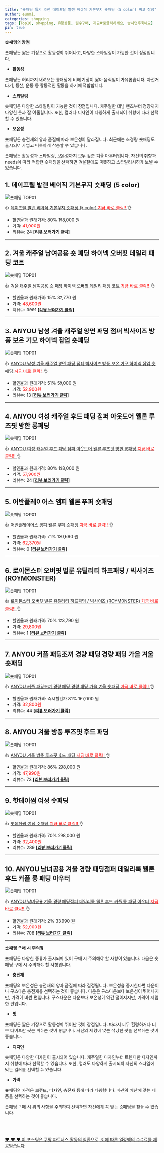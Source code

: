 ```yaml
---
title: "숏패딩 특가 추천 데이프릴 발랜 베이직 기본무지 숏패딩 (5 color) 비교 장점"
author: eunmi.
categories: shopping
tags: [Top10, shopping, 유행상품, 필수구매, 지금바로클릭하세요, 놓치면후회해요]
pin: true
---
```

**숏패딩의 장점**

숏패딩은 짧은 기장으로 활동성이 뛰어나고, 다양한 스타일링이 가능한 것이 장점입니다.

* **활동성**

숏패딩은 허리까지 내려오는 롱패딩에 비해 기장이 짧아 움직임이 자유롭습니다. 자전거 타기, 등산, 운동 등 활동적인 활동을 하기에 적합합니다.

* **스타일링**

숏패딩은 다양한 스타일링이 가능한 것이 장점입니다. 캐주얼한 데님 팬츠부터 정장까지 다양한 옷과 잘 어울립니다. 또한, 컬러나 디자인이 다양하게 출시되어 취향에 따라 선택할 수 있습니다.

* **보온성**

숏패딩은 충전재의 양과 품질에 따라 보온성이 달라집니다. 최근에는 초경량 숏패딩도 출시되어 가볍고 따뜻하게 착용할 수 있습니다.

숏패딩은 활동성과 스타일링, 보온성까지 모두 갖춘 겨울 아우터입니다. 자신의 취향과 needs에 따라 적합한 숏패딩을 선택하면 겨울철에도 따뜻하고 스타일리시하게 보낼 수 있습니다.

   

## 1. 데이프릴 발랜 베이직 기본무지 숏패딩 (5 color)

![숏패딩 TOP01](https://thumbnail10.coupangcdn.com/thumbnails/remote/230x230ex/image/vendor_inventory/5de8/6da98f93bdc190f02548eec9464fb0813950833604c1ac0406e199b8c2f7.jpg)


👍 [데이프릴 발랜 베이직 기본무지 숏패딩 (5 color) <font color=red> 지금 바로 클릭!! </font> ](https://link.coupang.com/re/AFFSDP?lptag=AF3617701&subid=GithubCoopas&pageKey=6922457349&traceid=V0-153&itemId=16721774267&vendorItemId=87440025201) 👌 


- 할인율과 원래가격: 80%  198,000   원
- 가격: <span style='color:red'>41,900원</span>
- 리뷰수: 24  [**[리뷰 보러가기 클릭]**](https://link.coupang.com/re/AFFSDP?lptag=AF3617701&subid=GithubCoopas&pageKey=6922457349&traceid=V0-153&itemId=16721774267&vendorItemId=87440025201)

---


   

## 2. 겨울 캐주얼 남여공용 숏 패딩 하이넥 오버핏 데일리 패딩 코트

![숏패딩 TOP01](https://thumbnail10.coupangcdn.com/thumbnails/remote/230x230ex/image/vendor_inventory/04ab/c6e13007de3c73ee0b9c9a699c0981538497e7c0075f292c2b43915deeae.jpg)


👍 [겨울 캐주얼 남여공용 숏 패딩 하이넥 오버핏 데일리 패딩 코트 <font color=red> 지금 바로 클릭!! </font> ](https://link.coupang.com/re/AFFSDP?lptag=AF3617701&subid=GithubCoopas&pageKey=7643253128&traceid=V0-153&itemId=20315791384&vendorItemId=87401390486) 👌 


- 할인율과 원래가격: 15%  32,770   원
- 가격: <span style='color:red'>48,600원</span>
- 리뷰수: 3991  [**[리뷰 보러가기 클릭]**](https://link.coupang.com/re/AFFSDP?lptag=AF3617701&subid=GithubCoopas&pageKey=7643253128&traceid=V0-153&itemId=20315791384&vendorItemId=87401390486)

---


   

## 3. ANYOU 남성 겨울 캐주얼 양면 패딩 점퍼 빅사이즈 방풍 보온 기모 하이넥 집업 숏패딩

![숏패딩 TOP01](https://thumbnail8.coupangcdn.com/thumbnails/remote/230x230ex/image/vendor_inventory/a495/a14688603ad3807d1aef976b034958d9ada3d5ca6fa7f1a190259dbd2766.jpg)


👍 [ANYOU 남성 겨울 캐주얼 양면 패딩 점퍼 빅사이즈 방풍 보온 기모 하이넥 집업 숏패딩 <font color=red> 지금 바로 클릭!! </font> ](https://link.coupang.com/re/AFFSDP?lptag=AF3617701&subid=GithubCoopas&pageKey=7641596857&traceid=V0-153&itemId=20306370132&vendorItemId=87392213432) 👌 


- 할인율과 원래가격: 51%  59,000   원
- 가격: <span style='color:red'>52,900원</span>
- 리뷰수: 13  [**[리뷰 보러가기 클릭]**](https://link.coupang.com/re/AFFSDP?lptag=AF3617701&subid=GithubCoopas&pageKey=7641596857&traceid=V0-153&itemId=20306370132&vendorItemId=87392213432)

---


   

## 4. ANYOU 여성 캐주얼 후드 패딩 점퍼 아웃도어 웰론 루즈핏 방한 롱패딩

![숏패딩 TOP01](https://thumbnail8.coupangcdn.com/thumbnails/remote/230x230ex/image/vendor_inventory/83ae/f0f9e5a26d6cb72b7a170f52fe2cd4b73d0f3a7c51659a6677ca7d287cfa.jpg)


👍 [ANYOU 여성 캐주얼 후드 패딩 점퍼 아웃도어 웰론 루즈핏 방한 롱패딩 <font color=red> 지금 바로 클릭!! </font> ](https://link.coupang.com/re/AFFSDP?lptag=AF3617701&subid=GithubCoopas&pageKey=7645683021&traceid=V0-153&itemId=20329018708&vendorItemId=87414209974) 👌 


- 할인율과 원래가격: 80%  198,000   원
- 가격: <span style='color:red'>57,900원</span>
- 리뷰수: 24  [**[리뷰 보러가기 클릭]**](https://link.coupang.com/re/AFFSDP?lptag=AF3617701&subid=GithubCoopas&pageKey=7645683021&traceid=V0-153&itemId=20329018708&vendorItemId=87414209974)

---


   

## 5. 어반플레이어스 엠피 웰론 푸퍼 숏패딩

![숏패딩 TOP01](https://thumbnail6.coupangcdn.com/thumbnails/remote/230x230ex/image/vendor_inventory/976b/193817305291f2619ef98d2a05c9d9e4b563fea82eddb143d92e51d7553d.jpg)


👍 [어반플레이어스 엠피 웰론 푸퍼 숏패딩 <font color=red> 지금 바로 클릭!! </font> ](https://link.coupang.com/re/AFFSDP?lptag=AF3617701&subid=GithubCoopas&pageKey=7047578343&traceid=V0-153&itemId=17444370893&vendorItemId=84612980323) 👌 


- 할인율과 원래가격: 71%  130,690   원
- 가격: <span style='color:red'>62,370원</span>
- 리뷰수: 0  [**[리뷰 보러가기 클릭]**](https://link.coupang.com/re/AFFSDP?lptag=AF3617701&subid=GithubCoopas&pageKey=7047578343&traceid=V0-153&itemId=17444370893&vendorItemId=84612980323)

---


   

## 6. 로이몬스터 오버핏 벌룬 유틸리티 하프패딩 / 빅사이즈 (ROYMONSTER)

![숏패딩 TOP01](https://thumbnail9.coupangcdn.com/thumbnails/remote/230x230ex/image/vendor_inventory/13e3/99c1b088b6fab49714d45f3f19ccd94cca3575be613b075f7bdd9190bcdb.jpg)


👍 [로이몬스터 오버핏 벌룬 유틸리티 하프패딩 / 빅사이즈 (ROYMONSTER) <font color=red> 지금 바로 클릭!! </font> ](https://link.coupang.com/re/AFFSDP?lptag=AF3617701&subid=GithubCoopas&pageKey=7648466188&traceid=V0-153&itemId=20343964481&vendorItemId=87237902208) 👌 


- 할인율과 원래가격: 70%  123,790   원
- 가격: <span style='color:red'>29,800원</span>
- 리뷰수: 1  [**[리뷰 보러가기 클릭]**](https://link.coupang.com/re/AFFSDP?lptag=AF3617701&subid=GithubCoopas&pageKey=7648466188&traceid=V0-153&itemId=20343964481&vendorItemId=87237902208)

---


   

## 7. ANYOU 커플 패딩조끼 경량 패딩 경량 패딩 가을 겨울 숏패딩

![숏패딩 TOP01](https://thumbnail6.coupangcdn.com/thumbnails/remote/230x230ex/image/vendor_inventory/c0e4/bf04f83bf0c1bf99991598fc2e8a99371f2f38adca62ab8d7878f3e8b4a6.jpg)


👍 [ANYOU 커플 패딩조끼 경량 패딩 경량 패딩 가을 겨울 숏패딩 <font color=red> 지금 바로 클릭!! </font> ](https://link.coupang.com/re/AFFSDP?lptag=AF3617701&subid=GithubCoopas&pageKey=7631378083&traceid=V0-153&itemId=20255071833&vendorItemId=87342882879) 👌 


- 할인율과 원래가격: 즉시할인가 81%  167,000   원
- 가격: <span style='color:red'>32,800원</span>
- 리뷰수: 44  [**[리뷰 보러가기 클릭]**](https://link.coupang.com/re/AFFSDP?lptag=AF3617701&subid=GithubCoopas&pageKey=7631378083&traceid=V0-153&itemId=20255071833&vendorItemId=87342882879)

---


   

## 8. ANYOU 겨울 방풍 루즈핏 후드 패딩

![숏패딩 TOP01](https://thumbnail7.coupangcdn.com/thumbnails/remote/230x230ex/image/vendor_inventory/6587/267930e7b31c2189a0ec7c84caa14956f1d8299b87fbc0d0cd39bb46ff0b.jpg)


👍 [ANYOU 겨울 방풍 루즈핏 후드 패딩 <font color=red> 지금 바로 클릭!! </font> ](https://link.coupang.com/re/AFFSDP?lptag=AF3617701&subid=GithubCoopas&pageKey=7619670729&traceid=V0-153&itemId=20198756615&vendorItemId=87289558889) 👌 


- 할인율과 원래가격: 86%  298,000   원
- 가격: <span style='color:red'>47,990원</span>
- 리뷰수: 73  [**[리뷰 보러가기 클릭]**](https://link.coupang.com/re/AFFSDP?lptag=AF3617701&subid=GithubCoopas&pageKey=7619670729&traceid=V0-153&itemId=20198756615&vendorItemId=87289558889)

---


   

## 9. 핫데이썸 여성 숏패딩

![숏패딩 TOP01](https://thumbnail6.coupangcdn.com/thumbnails/remote/230x230ex/image/vendor_inventory/c4af/a063ee4b571281a8606bf12aac48b0b33cfad82a1faee51038efdeb05931.jpg)


👍 [핫데이썸 여성 숏패딩 <font color=red> 지금 바로 클릭!! </font> ](https://link.coupang.com/re/AFFSDP?lptag=AF3617701&subid=GithubCoopas&pageKey=7614372714&traceid=V0-153&itemId=20173766518&vendorItemId=87265850752) 👌 


- 할인율과 원래가격: 70%  298,000   원
- 가격: <span style='color:red'>32,400원</span>
- 리뷰수: 289  [**[리뷰 보러가기 클릭]**](https://link.coupang.com/re/AFFSDP?lptag=AF3617701&subid=GithubCoopas&pageKey=7614372714&traceid=V0-153&itemId=20173766518&vendorItemId=87265850752)

---


   

## 10. ANYOU 남녀공용 겨울 경량 패딩점퍼 데일리룩 웰론 후드 커플 롱 패딩 아우터

![숏패딩 TOP01](https://thumbnail8.coupangcdn.com/thumbnails/remote/230x230ex/image/vendor_inventory/9823/4cd3f7819e0af0ba2febdbdf0788e5208474fa18903771cea776c57eb0a9.jpg)


👍 [ANYOU 남녀공용 겨울 경량 패딩점퍼 데일리룩 웰론 후드 커플 롱 패딩 아우터 <font color=red> 지금 바로 클릭!! </font> ](https://link.coupang.com/re/AFFSDP?lptag=AF3617701&subid=GithubCoopas&pageKey=7645697275&traceid=V0-153&itemId=20329094842&vendorItemId=87414285090) 👌 


- 할인율과 원래가격: 2%  33,990   원
- 가격: <span style='color:red'>52,900원</span>
- 리뷰수: 708  [**[리뷰 보러가기 클릭]**](https://link.coupang.com/re/AFFSDP?lptag=AF3617701&subid=GithubCoopas&pageKey=7645697275&traceid=V0-153&itemId=20329094842&vendorItemId=87414285090)

---
**숏패딩 구매 시 주의점**

숏패딩은 다양한 종류가 출시되어 있어 구매 시 주의해야 할 사항이 있습니다. 다음은 숏패딩 구매 시 주의해야 할 사항입니다.

* **충전재**

숏패딩의 보온성은 충전재의 양과 품질에 따라 결정됩니다. 보온성을 중시한다면 다운이나 구스다운 충전재를 선택하는 것이 좋습니다. 다운은 구스다운보다 보온성이 뛰어나지만, 가격이 비싼 편입니다. 구스다운은 다운보다 보온성이 약간 떨어지지만, 가격이 저렴한 편입니다.

* **핏**

숏패딩은 짧은 기장으로 활동성이 뛰어난 것이 장점입니다. 따라서 너무 헐렁하거나 너무 타이트한 핏은 피하는 것이 좋습니다. 자신의 체형에 맞는 적당한 핏을 선택하는 것이 좋습니다.

* **디자인**

숏패딩은 다양한 디자인이 출시되어 있습니다. 캐주얼한 디자인부터 트렌디한 디자인까지 취향에 따라 선택할 수 있습니다. 또한, 컬러도 다양하게 출시되어 자신의 스타일에 맞는 컬러를 선택할 수 있습니다.

* **가격**

숏패딩의 가격은 브랜드, 디자인, 충전재 등에 따라 다양합니다. 자신의 예산에 맞는 제품을 선택하는 것이 좋습니다.

숏패딩 구매 시 위의 사항을 주의하여 선택하면 자신에게 꼭 맞는 숏패딩을 찾을 수 있습니다.<br><br><br><br><br> [ ❤ ❤ ❤ 이 포스팅은 쿠팡 파트너스 활동의 일환으로, 이에 따른 일정액의 수수료를 제공받습니다](https://link.coupang.com/a/bcEFyh)
